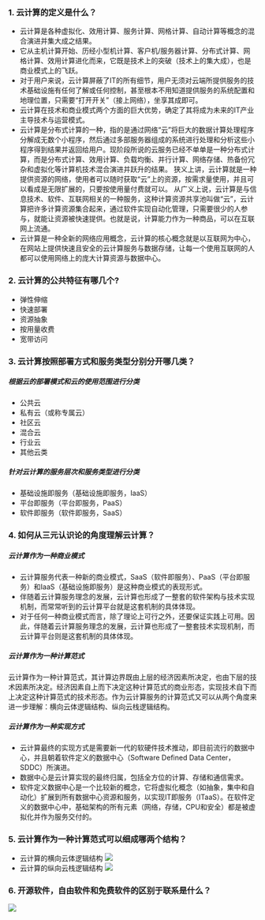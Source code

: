 ### 1. 云计算的定义是什么？
- 云计算是各种虚拟化、效用计算、服务计算、网格计算、自动计算等概念的混合演进并集大成之结果。
- 它从主机计算开始、历经小型机计算、客户机/服务器计算、分布式计算、网格计算、效用计算进化而来，它既是技术上的突破（技术上的集大成），也是商业模式上的飞跃。
- 对于用户来说，云计算屏蔽了IT的所有细节，用户无须对云端所提供服务的技术基础设施有任何了解或任何控制，甚至根本不用知道提供服务的系统配置和地理位置，只需要“打开开关”（接上网络），坐享其成即可。
- 云计算在技术和商业模式两个方面的巨大优势，确定了其将成为未来的IT产业主导技术与运营模式。
- 云计算是分布式计算的一种，指的是通过网络“云”将巨大的数据计算处理程序分解成无数个小程序，然后通过多部服务器组成的系统进行处理和分析这些小程序得到结果并返回给用户。现阶段所说的云服务已经不单单是一种分布式计算，而是分布式计算、效用计算、负载均衡、并行计算、网络存储、热备份冗杂和虚拟化等计算机技术混合演进并跃升的结果。
狭义上讲，云计算就是一种提供资源的网络，使用者可以随时获取“云”上的资源，按需求量使用，并且可以看成是无限扩展的，只要按使用量付费就可以。
从广义上说，云计算是与信息技术、软件、互联网相关的一种服务，这种计算资源共享池叫做“云”，云计算把许多计算资源集合起来，通过软件实现自动化管理，只需要很少的人参与，就能让资源被快速提供。也就是说，计算能力作为一种商品，可以在互联网上流通。
- 云计算是一种全新的网络应用概念，云计算的核心概念就是以互联网为中心，在网站上提供快速且安全的云计算服务与数据存储，让每一个使用互联网的人都可以使用网络上的庞大计算资源与数据中心。
### 2. 云计算的公共特征有哪几个?
- 弹性伸缩
- 快速部署
- 资源抽象
- 按用量收费
- 宽带访问
### 3. 云计算按照部署方式和服务类型分别分开哪几类？
##### 根据云的部署模式和云的使用范围进行分类
- 公共云
- 私有云（或称专属云）
- 社区云
- 混合云
- 行业云
- 其他云类
##### 针对云计算的服务层次和服务类型进行分类
- 基础设施即服务（基础设施即服务，IaaS）
- 平台即服务（平台即服务，PaaS）
- 软件即服务（软件即服务，SaaS）
### 4. 如何从三元认识论的角度理解云计算？
##### 云计算作为一种商业模式
- 云计算服务代表一种新的商业模式，SaaS（软件即服务）、PaaS（平台即服务）和IaaS（基础设施即服务）是这种商业模式的表现形式。
- 伴随着云计算服务理念的发展，云计算也形成了一整套的软件架构与技术实现机制，而常常听到的云计算平台就是这套机制的具体体现。
- 对于任何一种商业模式而言，除了理论上可行之外，还要保证实践上可用。因此，伴随着云计算服务理念的发展，云计算也形成了一整套技术实现机制，而云计算平台则是这套机制的具体体现。
##### 云计算作为一种计算范式
云计算作为一种计算范式，其计算边界既由上层的经济因素所决定，也由下层的技术因素所决定。经济因素自上而下决定这种计算范式的商业形态，实现技术自下而上决定这种计算范式的技术形态。作为云计算服务的计算范式又可以从两个角度来进一步理解：横向云体逻辑结构、纵向云栈逻辑结构。
##### 云计算作为一种实现方式
- 云计算最终的实现方式是需要新一代的软硬件技术推动，即目前流行的数据中心，并且朝着软件定义的数据中心（Software Defined Data Center，SDDC）所演进。
- 数据中心是云计算实现的最终归属，包括全方位的计算、存储和通信需求。
- 软件定义数据中心是一个比较新的概念，它将虚拟化概念（如抽象，集中和自动化）扩展到所有数据中心资源和服务，以实现IT即服务（ITaaS）。在软件定义的数据中心中，基础架构的所有元素（网络，存储，CPU和安全）都是被虚拟化并作为服务交付的。
### 5. 云计算作为一种计算范式可以细成哪两个结构？
- 云计算的横向云体逻辑结构
![](https://www.hualigs.cn/image/60aa527aa79f3.jpg)
- 云计算的纵向云栈逻辑结构
![](https://www.hualigs.cn/image/60aa525227981.jpg)
### 6. 开源软件，自由软件和免费软件的区别于联系是什么？
![](https://www.hualigs.cn/image/60aa52ac5911a.jpg)
